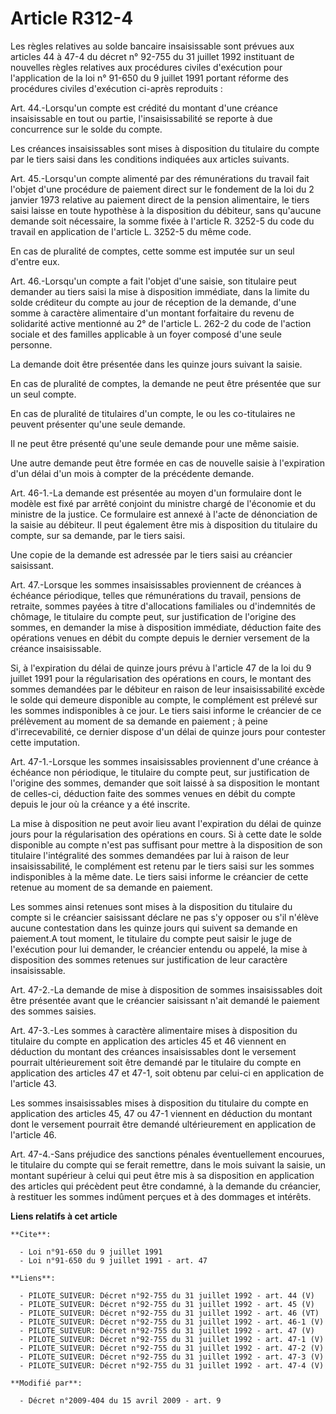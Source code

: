 # Article R312-4

Les règles relatives au solde bancaire insaisissable sont prévues aux articles 44 à 47-4 du décret n° 92-755 du 31 juillet
1992 instituant de nouvelles règles relatives aux procédures civiles d'exécution pour l'application de la loi n° 91-650 du 9
juillet 1991 portant réforme des procédures civiles d'exécution ci-après reproduits : 

Art. 44.-Lorsqu'un compte est crédité du montant d'une créance insaisissable en tout ou partie, l'insaisissabilité se reporte
à due concurrence sur le solde du compte. 

Les créances insaisissables sont mises à disposition du titulaire du compte par le tiers saisi dans les conditions indiquées
aux articles suivants. 

Art. 45.-Lorsqu'un compte alimenté par des rémunérations du travail fait l'objet d'une procédure de paiement direct sur le
fondement de la loi du 2 janvier 1973 relative au paiement direct de la pension alimentaire, le tiers saisi laisse en toute
hypothèse à la disposition du débiteur, sans qu'aucune demande soit nécessaire, la somme fixée à l'article R. 3252-5 du code
du travail en application de l'article L. 3252-5 du même code. 

En cas de pluralité de comptes, cette somme est imputée sur un seul d'entre eux. 

Art. 46.-Lorsqu'un compte a fait l'objet d'une saisie, son titulaire peut demander au tiers saisi la mise à disposition
immédiate, dans la limite du solde créditeur du compte au jour de réception de la demande, d'une somme à caractère
alimentaire d'un montant forfaitaire du revenu de solidarité active mentionné au 2° de l'article L. 262-2 du code de l'action
sociale et des familles applicable à un foyer composé d'une seule personne. 

La demande doit être présentée dans les quinze jours suivant la saisie. 

En cas de pluralité de comptes, la demande ne peut être présentée que sur un seul compte. 

En cas de pluralité de titulaires d'un compte, le ou les co-titulaires ne peuvent présenter qu'une seule demande. 

Il ne peut être présenté qu'une seule demande pour une même saisie. 

Une autre demande peut être formée en cas de nouvelle saisie à l'expiration d'un délai d'un mois à compter de la précédente
demande. 

Art. 46-1.-La demande est présentée au moyen d'un formulaire dont le modèle est fixé par arrêté conjoint du ministre chargé
de l'économie et du ministre de la justice. Ce formulaire est annexé à l'acte de dénonciation de la saisie au débiteur. Il
peut également être mis à disposition du titulaire du compte, sur sa demande, par le tiers saisi. 

Une copie de la demande est adressée par le tiers saisi au créancier saisissant. 

Art. 47.-Lorsque les sommes insaisissables proviennent de créances à échéance périodique, telles que rémunérations du
travail, pensions de retraite, sommes payées à titre d'allocations familiales ou d'indemnités de chômage, le titulaire du
compte peut, sur justification de l'origine des sommes, en demander la mise à disposition immédiate, déduction faite des
opérations venues en débit du compte depuis le dernier versement de la créance insaisissable. 

Si, à l'expiration du délai de quinze jours prévu à l'article 47 de la loi du 9 juillet 1991 pour la régularisation des
opérations en cours, le montant des sommes demandées par le débiteur en raison de leur insaisissabilité excède le solde qui
demeure disponible au compte, le complément est prélevé sur les sommes indisponibles à ce jour. Le tiers saisi informe le
créancier de ce prélèvement au moment de sa demande en paiement ; à peine d'irrecevabilité, ce dernier dispose d'un délai de
quinze jours pour contester cette imputation. 

Art. 47-1.-Lorsque les sommes insaisissables proviennent d'une créance à échéance non périodique, le titulaire du compte
peut, sur justification de l'origine des sommes, demander que soit laissé à sa disposition le montant de celles-ci, déduction
faite des sommes venues en débit du compte depuis le jour où la créance y a été inscrite. 

La mise à disposition ne peut avoir lieu avant l'expiration du délai de quinze jours pour la régularisation des opérations en
cours. Si à cette date le solde disponible au compte n'est pas suffisant pour mettre à la disposition de son titulaire
l'intégralité des sommes demandées par lui à raison de leur insaisissabilité, le complément est retenu par le tiers saisi sur
les sommes indisponibles à la même date. Le tiers saisi informe le créancier de cette retenue au moment de sa demande en
paiement. 

Les sommes ainsi retenues sont mises à la disposition du titulaire du compte si le créancier saisissant déclare ne pas s'y
opposer ou s'il n'élève aucune contestation dans les quinze jours qui suivent sa demande en paiement.A tout moment, le
titulaire du compte peut saisir le juge de l'exécution pour lui demander, le créancier entendu ou appelé, la mise à
disposition des sommes retenues sur justification de leur caractère insaisissable. 

Art. 47-2.-La demande de mise à disposition de sommes insaisissables doit être présentée avant que le créancier saisissant
n'ait demandé le paiement des sommes saisies. 

Art. 47-3.-Les sommes à caractère alimentaire mises à disposition du titulaire du compte en application des articles 45 et 46
viennent en déduction du montant des créances insaisissables dont le versement pourrait ultérieurement soit être demandé par
le titulaire du compte en application des articles 47 et 47-1, soit obtenu par celui-ci en application de l'article 43. 

Les sommes insaisissables mises à disposition du titulaire du compte en application des articles 45, 47 ou 47-1 viennent en
déduction du montant dont le versement pourrait être demandé ultérieurement en application de l'article 46. 

Art. 47-4.-Sans préjudice des sanctions pénales éventuellement encourues, le titulaire du compte qui se ferait remettre, dans
le mois suivant la saisie, un montant supérieur à celui qui peut être mis à sa disposition en application des articles qui
précèdent peut être condamné, à la demande du créancier, à restituer les sommes indûment perçues et à des dommages et
intérêts.

**Liens relatifs à cet article**

	**Cite**:

	  - Loi n°91-650 du 9 juillet 1991
	  - Loi n°91-650 du 9 juillet 1991 - art. 47

	**Liens**:

	  - PILOTE_SUIVEUR: Décret n°92-755 du 31 juillet 1992 - art. 44 (V)
	  - PILOTE_SUIVEUR: Décret n°92-755 du 31 juillet 1992 - art. 45 (V)
	  - PILOTE_SUIVEUR: Décret n°92-755 du 31 juillet 1992 - art. 46 (VT)
	  - PILOTE_SUIVEUR: Décret n°92-755 du 31 juillet 1992 - art. 46-1 (V)
	  - PILOTE_SUIVEUR: Décret n°92-755 du 31 juillet 1992 - art. 47 (V)
	  - PILOTE_SUIVEUR: Décret n°92-755 du 31 juillet 1992 - art. 47-1 (V)
	  - PILOTE_SUIVEUR: Décret n°92-755 du 31 juillet 1992 - art. 47-2 (V)
	  - PILOTE_SUIVEUR: Décret n°92-755 du 31 juillet 1992 - art. 47-3 (V)
	  - PILOTE_SUIVEUR: Décret n°92-755 du 31 juillet 1992 - art. 47-4 (V)

	**Modifié par**:

	  - Décret n°2009-404 du 15 avril 2009 - art. 9

